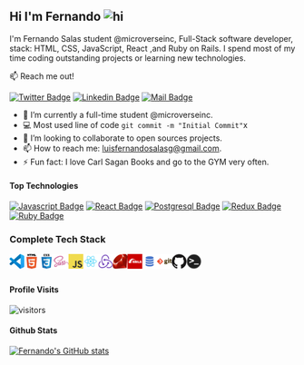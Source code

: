 ## Hi I'm Fernando <img src="https://user-images.githubusercontent.com/1303154/88677602-1635ba80-d120-11ea-84d8-d263ba5fc3c0.gif" width="28px" alt="hi">

I'm Fernando Salas student @microverseinc, Full-Stack software developer, stack: HTML, CSS, JavaScript, React ,and Ruby on Rails.
I spend most of my time coding outstanding projects or learning new technologies.

:mailbox: Reach me out!

[![Twitter Badge](https://img.shields.io/badge/-@FernandoSalas-1ca0f1?style=flat&labelColor=1ca0f1&logo=twitter&logoColor=white&link=https://twitter.com/FernandoSalasD4)](https://twitter.com/FernandoSalasD4) 
[![Linkedin Badge](https://img.shields.io/badge/-FernandoSalas-0e76a8?style=flat&labelColor=0e76a8&logo=linkedin&logoColor=white)](https://www.linkedin.com/in/luisfernandosalasgave/) 
[![Mail Badge](https://img.shields.io/badge/-FernandoSalas-c0392b?style=flat&labelColor=c0392b&logo=gmail&logoColor=white)](mailto:luisfernandosalasg@gmail.com)

<!-- TODO: Add last video link -->

- 🔭 I’m currently a full-time student @microverseinc.
- :computer: Most used line of code `git commit -m "Initial Commit"`x
- 🤔 I’m looking to collaborate to open sources projects.
- 📫 How to reach me: luisfernandosalasg@gmail.com.
- ⚡ Fun fact: I love Carl Sagan Books and go to the GYM very often.

#### Top Technologies

<!-- TODO: Make technologies links takes you to repositories -->

[![Javascript Badge](https://img.shields.io/badge/-Javascript-F0DB4F?style=for-the-badge&labelColor=black&logo=javascript&logoColor=F0DB4F)](#) 
[![React Badge](https://img.shields.io/badge/-React-61DBFB?style=for-the-badge&labelColor=black&logo=react&logoColor=61DBFB)](#) 
[![Postgresql Badge](https://img.shields.io/badge/-Postgresql-305d8d?style=for-the-badge&labelColor=black&logo=postgresql&logoColor=305d8d)](#) 
[![Redux Badge](https://img.shields.io/badge/-Redux-7248b6?style=for-the-badge&labelColor=black&logo=redux&logoColor=7248b6)](#) 
[![Ruby Badge](https://img.shields.io/badge/-Ruby-ab1303?style=for-the-badge&labelColor=black&logo=ruby&logoColor=ab1303)](#)

### Complete Tech Stack

<img align="left" alt="Visual Studio Code" width="26px" src="https://raw.githubusercontent.com/github/explore/80688e429a7d4ef2fca1e82350fe8e3517d3494d/topics/visual-studio-code/visual-studio-code.png" />
<img align="left" alt="HTML5" width="26px" src="https://raw.githubusercontent.com/github/explore/80688e429a7d4ef2fca1e82350fe8e3517d3494d/topics/html/html.png" />
<img align="left" alt="CSS3" width="26px" src="https://raw.githubusercontent.com/github/explore/80688e429a7d4ef2fca1e82350fe8e3517d3494d/topics/css/css.png" />
<img align="left" alt="CSS3" width="26px" src="https://raw.githubusercontent.com/github/explore/80688e429a7d4ef2fca1e82350fe8e3517d3494d/topics/sass/sass.png"/>
<img align="left" alt="JavaScript" width="26px" src="https://raw.githubusercontent.com/github/explore/80688e429a7d4ef2fca1e82350fe8e3517d3494d/topics/javascript/javascript.png" />
<img align="left" alt="JavaScript" width="26px" src="https://raw.githubusercontent.com/github/explore/80688e429a7d4ef2fca1e82350fe8e3517d3494d/topics/react/react.png"/>
<img align="left" alt="JavaScript" width="26px" src="https://raw.githubusercontent.com/github/explore/80688e429a7d4ef2fca1e82350fe8e3517d3494d/topics/redux/redux.png"/>
<img align="left" alt="JavaScript" width="26px" src="https://raw.githubusercontent.com/github/explore/80688e429a7d4ef2fca1e82350fe8e3517d3494d/topics/ruby/ruby.png"/>
<img align="left" alt="JavaScript" width="26px" src="https://raw.githubusercontent.com/github/explore/80688e429a7d4ef2fca1e82350fe8e3517d3494d/topics/rails/rails.png"/>
<img align="left" alt="JavaScript" width="26px" src="https://raw.githubusercontent.com/github/explore/80688e429a7d4ef2fca1e82350fe8e3517d3494d/topics/sql/sql.png"/>
<img align="left" alt="Git" width="26px" src="https://raw.githubusercontent.com/github/explore/80688e429a7d4ef2fca1e82350fe8e3517d3494d/topics/git/git.png" />
<img align="left" alt="GitHub" width="26px" src="https://raw.githubusercontent.com/github/explore/78df643247d429f6cc873026c0622819ad797942/topics/github/github.png" />
<img align="left" alt="Terminal" width="26px" src="https://raw.githubusercontent.com/github/explore/80688e429a7d4ef2fca1e82350fe8e3517d3494d/topics/terminal/terminal.png" />

<br />
<br />


#### Profile Visits

![visitors](https://visitor-badge.glitch.me/badge?page_id=LuisSalas94.LuisSalas94&left_color=green&right_color=red)


 
#### Github Stats
[![Fernando's GitHub stats](https://github-readme-stats.vercel.app/api?username=LuisSalas94&theme=gruvbox)](https://github.com/anuraghazra/github-readme-stats)




